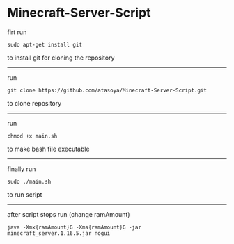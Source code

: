 # Minecraft-Server-Script

firt run
```
sudo apt-get install git
```
to install git for cloning the repository

----

run 
```
git clone https://github.com/atasoya/Minecraft-Server-Script.git
```
to clone repository

----

run 

```
chmod +x main.sh
```
to make bash file executable  

----

finally run 

```
sudo ./main.sh
```
to run script

----

after script stops run  (change ramAmount)

```
java -Xmx{ramAmount}G -Xms{ramAmount}G -jar minecraft_server.1.16.5.jar nogui
```
